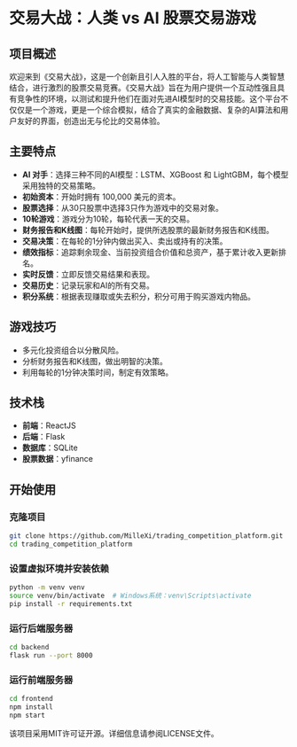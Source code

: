 # **交易大战：人类 vs AI 股票交易游戏**

## **项目概述**

欢迎来到《交易大战》，这是一个创新且引人入胜的平台，将人工智能与人类智慧结合，进行激烈的股票交易竞赛。《交易大战》旨在为用户提供一个互动性强且具有竞争性的环境，以测试和提升他们在面对先进AI模型时的交易技能。这个平台不仅仅是一个游戏，更是一个综合模拟，结合了真实的金融数据、复杂的AI算法和用户友好的界面，创造出无与伦比的交易体验。

## **主要特点**

- **AI 对手**：选择三种不同的AI模型：LSTM、XGBoost 和 LightGBM，每个模型采用独特的交易策略。
- **初始资本**：开始时拥有 100,000 美元的资本。
- **股票选择**：从30只股票中选择3只作为游戏中的交易对象。
- **10轮游戏**：游戏分为10轮，每轮代表一天的交易。
- **财务报告和K线图**：每轮开始时，提供所选股票的最新财务报告和K线图。
- **交易决策**：在每轮的1分钟内做出买入、卖出或持有的决策。
- **绩效指标**：追踪剩余现金、当前投资组合价值和总资产，基于累计收入更新排名。
- **实时反馈**：立即反馈交易结果和表现。
- **交易历史**：记录玩家和AI的所有交易。
- **积分系统**：根据表现赚取或失去积分，积分可用于购买游戏内物品。

## **游戏技巧**

- 多元化投资组合以分散风险。
- 分析财务报告和K线图，做出明智的决策。
- 利用每轮的1分钟决策时间，制定有效策略。

## **技术栈**

- **前端**：ReactJS
- **后端**：Flask
- **数据库**：SQLite
- **股票数据**：yfinance

## **开始使用**

### 克隆项目

```bash
git clone https://github.com/MilleXi/trading_competition_platform.git
cd trading_competition_platform
```

### 设置虚拟环境并安装依赖

```bash
python -m venv venv
source venv/bin/activate  # Windows系统：venv\Scripts\activate
pip install -r requirements.txt
```

### 运行后端服务器

```bash
cd backend
flask run --port 8000
```

### 运行前端服务器

```bash
cd frontend
npm install
npm start
```

该项目采用MIT许可证开源。详细信息请参阅LICENSE文件。

